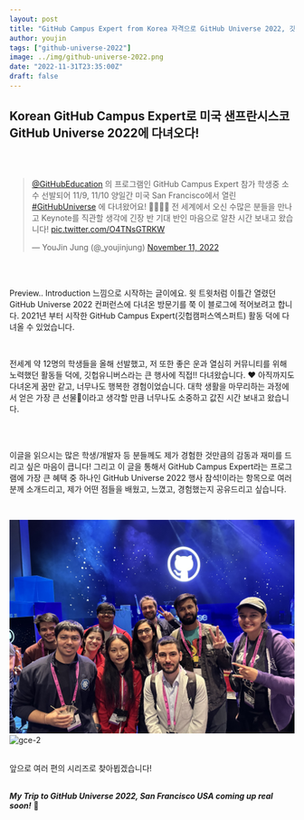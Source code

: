 ```yaml
---
layout: post
title: "GitHub Campus Expert from Korea 자격으로 GitHub Universe 2022, 깃헙유니버스 2022에 다녀오다! [Preview]"
author: youjin
tags: ["github-universe-2022"]
image: ../img/github-universe-2022.png
date: "2022-11-31T23:35:00Z"
draft: false
---
```



## Korean GitHub Campus Expert로 미국 샌프란시스코 GitHub Universe 2022에 다녀오다!
<br/><br/>


<blockquote class="twitter-tweet"><p lang="ko" dir="ltr">
  <a href="https://twitter.com/GitHubEducation?ref_src=twsrc%5Etfw">@GitHubEducation</a> 의 프로그램인 GitHub Campus Expert 참가 학생중 소수 선발되어 11/9, 11/10 양일간 미국 San Francisco에서 열린 <a href="https://twitter.com/hashtag/GitHubUniverse?src=hash&amp;ref_src=twsrc%5Etfw">#GitHubUniverse</a> 에 다녀왔어요! 🚩🇰🇷🌉 전 세계에서 오신 수많은 분들을 만나고 Keynote를 직관할 생각에 긴장 반 기대 반인 마음으로 알찬 시간 보내고 왔습니다! <a href="https://t.co/O4TNsGTRKW">pic.twitter.com/O4TNsGTRKW</a></p>&mdash; YouJin Jung (@_youjinjung) <a href="https://twitter.com/_youjinjung/status/1591050937149558784?ref_src=twsrc%5Etfw">November 11, 2022</a></blockquote> 

<script async src="https://platform.twitter.com/widgets.js" charset="utf-8"></script>



<br><br/>

Preview.. Introduction 느낌으로 시작하는 글이에요. 윗 트윗처럼 이틀간 열렸던 GitHub Universe 2022 컨퍼런스에 다녀온 방문기를 쭉 이 블로그에 적어보려고 합니다. 2021년 부터 시작한 GitHub Campus Expert(깃헙캠퍼스엑스퍼트) 활동 덕에 다녀올 수 있었습니다.

<br>

전세계 약 12명의 학생들을 올해 선발했고, 저 또한 좋은 운과 열심히 커뮤니티를 위해 노력했던 활동들 덕에, 깃헙유니버스라는 큰 행사에 직접!! 다녀왔습니다. ❤ 아직까지도 다녀온게 꿈만 같고, 너무나도 행복한 경험이었습니다. 대학 생활을 마무리하는 과정에서 얻은 가장 큰 선물💌이라고 생각할 만큼 너무나도 소중하고 값진 시간 보내고 왔습니다.

<br/>

<br>

이글을 읽으시는 많은 학생/개발자 등 분들께도 제가 경험한 것만큼의 감동과 재미를 드리고 싶은 마음이 큽니다! 그리고 이 글을 통해서 GitHub Campus Expert라는 프로그램에 가장 큰 혜택 중 하나인 GitHub Universe 2022 행사 참석!이라는 항목으로 여러분께 소개드리고, 제가 어떤 점들을 배웠고, 느꼈고, 경험했는지 공유드리고 싶습니다.

<br/>

![gce-1](https://github.com/jung-youjin/blog/blob/master/assets/github-universe-2022/3B6C2106-DF59-49BE-AF69-24207B7458BB.jpeg?raw=true)
![gce-2](https://github.com/jung-youjin/blog/blob/master/assets/github-universe-2022/F9D2EF7A-5F8B-49EA-A3EB-0F420F1DBEBB.jpeg?raw=true)

<br>
앞으로 여러 편의 시리즈로 찾아뵙겠습니다!
<br/>



<br>

___My Trip to GitHub Universe 2022, San Francisco USA coming up real soon!___ 🎈

<br><br>
